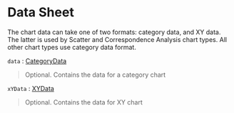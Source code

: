 # Data Sheet

The chart data can take one of two formats: category data, and XY data. The latter is used by Scatter and Correspondence Analysis chart types. All other chart types use category data format.

`data` : [CategoryData](category-data.md)
> Optional. Contains the data for a category chart

`xYData` : [XYData](xy-data.md)
> Optional. Contains the data for XY chart